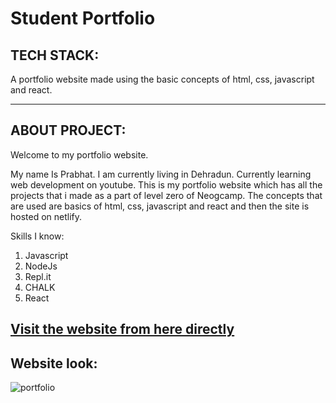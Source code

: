 # Student Portfolio

## TECH STACK:

A portfolio website made using the basic concepts of html, css, javascript and react. 

---

## ABOUT PROJECT:

Welcome to my portfolio website.

My name Is Prabhat.
I am currently living in Dehradun.
Currently learning web development on youtube.
This is my portfolio website which has all the projects that i made as a part of level zero of Neogcamp.
The concepts that are used are basics of html, css, javascript and react and then the site is hosted on netlify.

Skills I know:

1. Javascript
1. NodeJs
1. Repl.it
1. CHALK
1. React


## [Visit the website from here directly](https://creativedevportfolio.netlify.app/)

## Website look:

![portfolio](https://user-images.githubusercontent.com/105518599/208854634-edbc2c32-668a-471f-a7ca-d7a78e5cc649.png)
